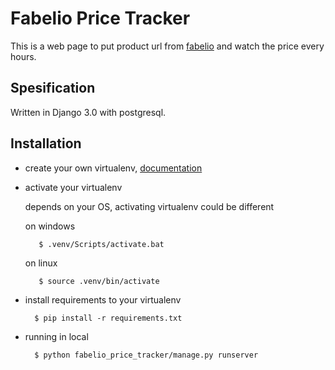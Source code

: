 # Fabelio Price Tracker

This is a web page to put product url from [fabelio](https://fabelio.com/) and watch the price every hours.

## Spesification

Written in Django 3.0 with postgresql.

## Installation

* create your own virtualenv, [documentation](https://virtualenv.pypa.io/en/stable/installation.html)
* activate your virtualenv

   depends on your OS, activating virtualenv could be different

   on windows
   ```shell script
      $ .venv/Scripts/activate.bat
    ```

   on linux
   ```shell script
      $ source .venv/bin/activate
    ```
* install requirements to your virtualenv

    ```shell script
      $ pip install -r requirements.txt
    ```

* running in local

    ```shell script
      $ python fabelio_price_tracker/manage.py runserver
    ```
